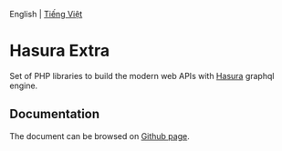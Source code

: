 English | [Tiếng Việt](./README-VI.md)

Hasura Extra
============

Set of PHP libraries to build the modern web APIs with [Hasura](https://hasura.io/) graphql engine.


Documentation
-------------

The document can be browsed on [Github page](https://hasura-extra.github.io/).

